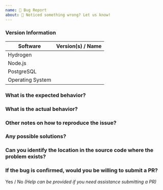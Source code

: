 ```yaml
---
name: 🐜 Bug Report
about: 🔧 Noticed something wrong? Let us know!
---
```


### Version Information

| Software                      | Version(s) / Name |
| ----------------------------- | ----------------- |
| Hydrogen                      |                   |
| Node.js                       |                   |
| PostgreSQL                    |                   |
| Operating System              |                   |

### What is the expected behavior?

### What is the actual behavior?

### Other notes on how to reproduce the issue?

### Any possible solutions?

### Can you identify the location in the source code where the problem exists?

### If the bug is confirmed, would you be willing to submit a PR?

Yes / No _(Help can be provided if you need assistance submitting a PR)_
